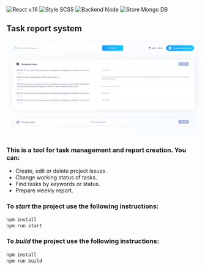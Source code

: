 <!-- ![Arnie React Boilerplate](https://img.shields.io/badge/arnie-react_boilerplate-green.svg?logo=react&style=for-the-badge) -->
![React v.16](https://img.shields.io/badge/view-React-green.svg?logo=react)
![Style SCSS](https://img.shields.io/badge/styles-SCSS-green.svg?logo=sass)
![Backend Node](https://img.shields.io/badge/backend-Node.js-green.svg?logo=node.js)
![Store Mongo DB](https://img.shields.io/badge/store-MongoDB-green.svg?logo=mongodb)

## Task report system

![Task report system](/assets/screenshots/project-screen.png "Task report system")

### This is a tool for task management and report creation. You can:
- Create, edit or delete project issues. 
- Change working status of tasks.
- Find tasks by keywords or status.
- Prepare weekly report.

### To *start* the project use the following instructions:
```
npm install
npm run start
```

### To *build* the project use the following instructions:
```
npm install
npm run build
```